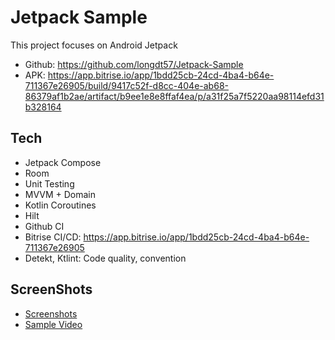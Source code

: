 # Jetpack Sample
This project focuses on Android Jetpack
- Github: https://github.com/longdt57/Jetpack-Sample
- APK: https://app.bitrise.io/app/1bdd25cb-24cd-4ba4-b64e-711367e26905/build/9417c52f-d8cc-404e-ab68-86379af1b2ae/artifact/b9ee1e8e8ffaf4ea/p/a31f25a7f5220aa98114efd31b328164

## Tech
- Jetpack Compose
- Room
- Unit Testing
- MVVM + Domain
- Kotlin Coroutines
- Hilt
- Github CI
- Bitrise CI/CD: https://app.bitrise.io/app/1bdd25cb-24cd-4ba4-b64e-711367e26905
- Detekt, Ktlint: Code quality, convention

## ScreenShots
- [Screenshots](https://github.com/longdt57/Jetpack-Sample/tree/main/screenshots)
- [Sample Video](https://www.youtube.com/shorts/AKgbdqzI1Tc)
